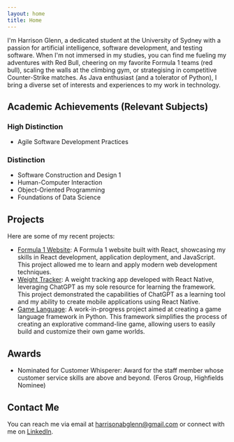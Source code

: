 ```yaml
---
layout: home
title: Home
---
```


I'm Harrison Glenn, a dedicated student at the University of Sydney with a passion for artificial intelligence, software development, and testing software. When I'm not immersed in my studies, you can find me fueling my adventures with Red Bull, cheering on my favorite Formula 1 teams (red bull), scaling the walls at the climbing gym, or strategising in competitive Counter-Strike matches. As Java enthusiast (and a tolerator of Python), I bring a diverse set of interests and experiences to my work in technology.

## Academic Achievements (Relevant Subjects)

### High Distinction
- Agile Software Development Practices

### Distinction
- Software Construction and Design 1
- Human-Computer Interaction
- Object-Oriented Programming
- Foundations of Data Science

## Projects

Here are some of my recent projects:

- [Formula 1 Website](https://github.com/Harrymanual/Formula_1_Website_React): A Formula 1 website built with React, showcasing my skills in React development, application deployment, and JavaScript. This project allowed me to learn and apply modern web development techniques.
- [Weight Tracker](https://github.com/Harrymanual/Weight-Tracker): A weight tracking app developed with React Native, leveraging ChatGPT as my sole resource for learning the framework. This project demonstrated the capabilities of ChatGPT as a learning tool and my ability to create mobile applications using React Native.
- [Game Language](https://github.com/Harrymanual/gamelanguage): A work-in-progress project aimed at creating a game language framework in Python. This framework simplifies the process of creating an explorative command-line game, allowing users to easily build and customize their own game worlds.

## Awards
- Nominated for Customer Whisperer: Award for the staff member whose customer service skills are above and beyond. (Feros Group, Highfields Nominee)

## Contact Me

You can reach me via email at [harrisonabglenn@gmail.com](mailto:harrisonabglenn@gmail.com) or connect with me on [LinkedIn](https://www.linkedin.com/in/harrison-glenn-556378244/).